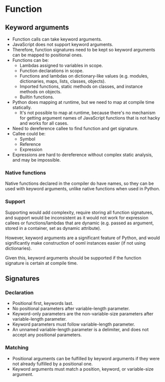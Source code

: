 # Function

## Keyword arguments

- Function calls can take keyword arguments.
- JavaScript does not support keyword arguments.
- Therefore, function signatures need to be kept so keyword arguments can be mapped to positional ones.
- Functions can be:
  - Lambdas assigned to variables in scope.
  - Function declarations in scope.
  - Functions and lambdas on dictionary-like values (e.g. modules, dictionaries, maps, lists, classes, objects).
  - Imported functions, static methods on classes, and instance methods on objects.
  - Builtin functions.
- Python does mapping at runtime, but we need to map at compile time statically.
  - It's not possible to map at runtime, because there's no mechanism for getting argument names of JavaScript functions that is not hacky and works for all cases.
- Need to dereference callee to find function and get signature.
- Callee could be:
  - Symbol
  - Reference
  - Expression
- Expressions are hard to dereference without complex static analysis, and may be impossible.

### Native functions

Native functions declared in the compiler do have names, so they can be used with keyword arguments, unlike native functions when used in Python.

### Support

Supporting would add complexity, require storing all function signatures, and support would be inconsistent as it would not work for expression callees or functions/lambdas that are dynamic (e.g. passed as argument, stored in a container, set as dynamic attribute).

However, keyword arguments are a significant feature of Python, and would significantly make construction of ooml instances easier (if not using dictionaries).

Given this, keyword arguments should be supported if the function signature is certain at compile time.

## Signatures

### Declaration

- Positional first, keywords last.
- No positional parameters after variable-length parameter.
- Keyword-only parameters are the non-variable-size parameters after variable-length parameter.
- Keyword parameters must follow variable-length parameter.
- An unnamed variable-length parameter is a delimiter, and does not accept any positional parameters.

### Matching

- Positional arguments can be fulfilled by keyword arguments if they were not already fulfilled by a positional one. 
- Keyword arguments must match a position, keyword, or variable-size argument.
